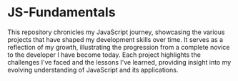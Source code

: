 # JS-Fundamentals
This repository chronicles my JavaScript journey, showcasing the various projects that have shaped my development skills over time.
It serves as a reflection of my growth, illustrating the progression from a complete novice to the developer I have become today. 
Each project highlights the challenges I've faced and the lessons I've learned, providing insight into my evolving understanding of JavaScript and its applications. 
